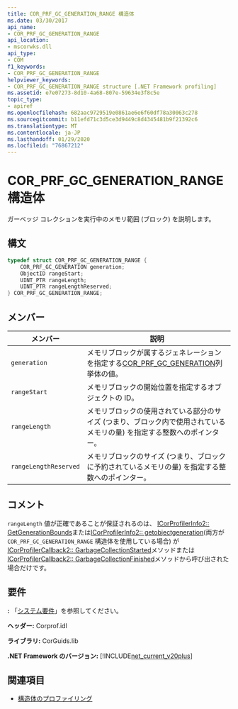 ```yaml
---
title: COR_PRF_GC_GENERATION_RANGE 構造体
ms.date: 03/30/2017
api_name:
- COR_PRF_GC_GENERATION_RANGE
api_location:
- mscorwks.dll
api_type:
- COM
f1_keywords:
- COR_PRF_GC_GENERATION_RANGE
helpviewer_keywords:
- COR_PRF_GC_GENERATION_RANGE structure [.NET Framework profiling]
ms.assetid: e7e07273-8d10-4a68-807e-59634e3f8c5e
topic_type:
- apiref
ms.openlocfilehash: 682aac9729519e0861ae6e6f60df78a30063c278
ms.sourcegitcommit: b11efd71c3d5ce3d9449c8d4345481b9f21392c6
ms.translationtype: MT
ms.contentlocale: ja-JP
ms.lasthandoff: 01/29/2020
ms.locfileid: "76867212"
---
```

# <a name="cor_prf_gc_generation_range-structure"></a>COR_PRF_GC_GENERATION_RANGE 構造体
ガーベッジ コレクションを実行中のメモリ範囲 (ブロック) を説明します。  
  
## <a name="syntax"></a>構文  
  
```cpp  
typedef struct COR_PRF_GC_GENERATION_RANGE {  
    COR_PRF_GC_GENERATION generation;  
    ObjectID rangeStart;  
    UINT_PTR rangeLength;  
    UINT_PTR rangeLengthReserved;  
} COR_PRF_GC_GENERATION_RANGE;  
```  
  
## <a name="members"></a>メンバー  
  
|メンバー|説明|  
|------------|-----------------|  
|`generation`|メモリブロックが属するジェネレーションを指定する[COR_PRF_GC_GENERATION](cor-prf-gc-generation-enumeration.md)列挙体の値。|  
|`rangeStart`|メモリブロックの開始位置を指定するオブジェクトの ID。|  
|`rangeLength`|メモリブロックの使用されている部分のサイズ (つまり、ブロック内で使用されているメモリの量) を指定する整数へのポインター。|  
|`rangeLengthReserved`|メモリブロックのサイズ (つまり、ブロックに予約されているメモリの量) を指定する整数へのポインター。|  
  
## <a name="remarks"></a>コメント  
 `rangeLength` 値が正確であることが保証されるのは、 [ICorProfilerInfo2:: GetGenerationBounds](icorprofilerinfo2-getgenerationbounds-method.md)または[ICorProfilerInfo2:: getobjectgeneration](icorprofilerinfo2-getobjectgeneration-method.md)(両方が `COR_PRF_GC_GENERATION_RANGE` 構造体を使用している場合) が[ICorProfilerCallback2:: GarbageCollectionStarted](icorprofilercallback2-garbagecollectionstarted-method.md)メソッドまたは[ICorProfilerCallback2:: GarbageCollectionFinished](icorprofilercallback2-garbagecollectionfinished-method.md)メソッドから呼び出された場合だけです。  
  
## <a name="requirements"></a>要件  
 **:** 「[システム要件](../../../../docs/framework/get-started/system-requirements.md)」を参照してください。  
  
 **ヘッダー:** Corprof.idl  
  
 **ライブラリ:** CorGuids.lib  
  
 **.NET Framework のバージョン:** [!INCLUDE[net_current_v20plus](../../../../includes/net-current-v20plus-md.md)]  
  
## <a name="see-also"></a>関連項目

- [構造体のプロファイリング](profiling-structures.md)
